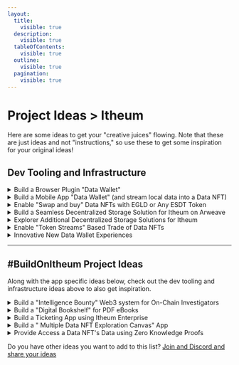 ```yaml
---
layout:
  title:
    visible: true
  description:
    visible: true
  tableOfContents:
    visible: true
  outline:
    visible: true
  pagination:
    visible: true
---
```


# Project Ideas > Itheum

Here are some ideas to get your "creative juices" flowing. Note that these are just ideas and not "instructions," so use these to get some inspiration for your original ideas!



## Dev Tooling and Infrastructure&#x20;

<details>

<summary>Build a Browser Plugin "Data Wallet"</summary>

Build a "Data Wallet" browser plugin using our SDK that lets users have the Data NFTs they own conveniently available as they browse the web. Allow interaction between the host site a user is on and the plugin, allowing a "host site" request and access for data from within Data NFTs if the user allows it.

</details>

<details>

<summary>Build a Mobile App "Data Wallet" (and stream local data into a Data NFT)</summary>

Build a simple "Data Wallet" mobile app using our SDK that lets users have the Data NFTs they own conveniently available as they need it. A multi-platform mobile app using a framework like React Native or Flutter will be perfect for a simple app to work across Android and iOS.&#x20;

Bonus points if you can also use our SDK to implement a "Mint This into a Data NFT," where the user can seamlessly connect to another app on the device (e.g., Health app on iOS or Google Fit app on Android), takes in a snapshot of the user's health and wellness data, uploads that to a Data Stream ([centralized](../../../integrators/data-streams-guides/amazon-web-services-aws/) or [decentralized](../../../integrators/data-streams-guides/akord-arweave-blockchain.md)) and then mints this into a Data NFT the user owns.&#x20;

</details>

<details>

<summary>Enable "Swap and buy" Data NFTs with EGLD or Any ESDT Token</summary>

Currently, you can only procure access to a Data NFT on the Data DEX by using $ITHEUM tokens. Build a custom "swap and buy" Data NFT Marketplace app or plugin where users can procure Data NFTs using EGLD or any other ESDT. You can use tools like Ashswap aggregator or other "real-time" swap options. Basically, a user with EGLD/ESDT can see and execute a "real-time" swap and procure option to obtain a Data NFT.

</details>

<details>

<summary>Build a Seamless Decentralized Storage Solution for Itheum on Arweave</summary>

One of the most requested features from Itheum users is a "seamless and secure" way to self host data and for generating a Data Stream that can be used in Data NFT minting. We offer manual solutions to generate Data Stream as per [these guides](../../../integrators/data-streams-guides/) but we want to improve the user experience by automating tools for this. \
\
The solution can enable the user to connect to their Arweave storage account, upload their files, and then seamlessly generate a "Data Stream" URL, which can be used to mint a Data NFT. You can explore tools like [Akord](https://akord.com/) (we also have a [manual guide for Akord](../../../integrators/data-streams-guides/akord-arweave-blockchain.md) that you can read). Bonus points for any integration with Akord's "Vaults" that store encrypted data.

</details>

<details>

<summary>Explorer Additional Decentralized Storage Solutions for Itheum</summary>

In our question to empower users with "true ownership" of their data and as in the above idea for Arweave support, Itheum wants to make as many Decentralized Storage options available to our users via seamless integration. Ultimately, all you need to mint Data NFTs are "Data Streams", and technically, these Data Streams can come from any storage location as long as it follows the Data Stream URL rules. \
\
Along with Arweave above, explore, recommend and builds some tools that can integrate with platforms like:

* IPFS
* FileCoin
* BNB GreenField
* DFINITY (Internet Computer)&#x20;
* Or... use tools like [4EverLand](https://www.4everland.org/) that supports multiple platforms.

</details>

<details>

<summary>Enable "Token Streams" Based Trade of Data NFTs</summary>

Build a custom "swap and buy" Data NFT Marketplace app or plugin that allows Data NFT owners to trade their Data NFTs with others and where all trade happens in "token streams." This kind of "token stream" marketplace will protect buyers if the Data Creator stops hosting the Data Stream and will boost the activity with the Data Marketplace. You can explore tools like [CoinDrip](https://coindrip.finance/) or build your own.

</details>

<details>

<summary>Innovative New Data Wallet Experiences</summary>

Innovate and design new Data Wallet experiences for the tokens on the Itheum ecosystem, enhancing user engagement and functionality.

</details>

***

## #BuildOnItheum Project Ideas

Along with the app specific ideas below, check out the dev tooling and infrastructure ideas above to also get inspiration.

<details>

<summary>Build a  "Intelligence Bounty" Web3 system for On-Chain Investigators</summary>

We need more Data Creators on the Itheum platform. Data Creators publish apps like [MultiversX Bubbles](https://explorer.itheum.io/multiversx-bubbles), [Infographics](https://explorer.itheum.io/multiversx-infographics), and an upcoming Music series. These Data Creators ideally want to know "what you want" so they can generate content "for you."

As an example, the Data Creator behind MultiversX Bubbles, who is an on-chain investigator, would be able to generate a custom Data NFT with on-chain investigation insights that is centred around a specific event, for example, the Hatom Project launch.

It would be amazing to have an [Intelligence Bounty system like Akhram](https://decrypt.co/149042/arkhams-dox-to-earn-platform-offers-bounty-on-415-million-ftx-mystery) built as a separate web3 project (using smart contracts) that allows the community to raise bounties and have other users stake against their to show support for a bounty idea. Itheum Data Creators can then fulfil these bounties and mint Data NFTs to try and claim the bounties.

You can also make this a general-purpose "data bounty" system for the community to request any original data and have others stake on it to support the idea. This will attract Data Creators who publish Data NFTs in order to claim the bounty.

</details>

<details>

<summary>Build a "Digital Bookshelf" for PDF eBooks</summary>

The Itheum platform seamlessly support PDF eBooks to be minted as Data NFTs. An example of such an eBook is the [MultiversX Infographics Data NFT](https://explorer.itheum.io/multiversx-infographics). \
\
Mint a [Nested Streams](../../../developers/software-development-kits-sdks/data-nft-sdk/guide-3-using-nested-streams-to-access-nested-data-assets-from-a-primary-data-stream.md)-based DApp experience that can point to a "courseware or book series" and mint this as a single Data NFT. For example, you can have a catalog of PDFs related to a specific topic, available as a single Nested Stream-based Data NFT. This will be similar to the [Music Player Nested Stream Data NFT detailed in this guide](../../../developers/software-development-kits-sdks/data-nft-sdk/guide-3-using-nested-streams-to-access-nested-data-assets-from-a-primary-data-stream.md), but this will be for eBooks.\
\
\> Check out this [demo video to get you started](https://www.youtube.com/watch?v=ieY3cr3dwCU)

</details>

<details>

<summary>Build a Ticketing App using Itheum Enterprise</summary>

[itheum-enterprise.md](../../../product/itheum-enterprise.md "mention") will be launches within the shortly. Use the [enterprise-sdk](../../../developers/software-development-kits-sdks/enterprise-sdk/ "mention") to build a ticketing app; allowing the issuance of a ticket as a Data NFT that includes the generation of a barcode for permissioned entry a stream of data and rewards linked to the Data NFT as a Data Stream.

</details>

<details>

<summary>Build a " Multiple Data NFT Exploration Canvas" App</summary>

Currently, a user can only open and view content of a simple Data NFT using some free apps on [Itheum Explorer](https://explorer.itheum.io/). Build an "explorer canvas" that lets you "merge" the content of multiple, similar Data NFTs and view them together.&#x20;

For example, a Data Creator we work with, xFondres will publish multiple ESDT-based analytics JSON datasets (the raw data he used to generate the [ESDT Bubble Data NFT is available here](https://explorer.itheum.io/multiversx-bubbles)). Build an app or "canvas" that lets you add and remove Data NFTs and collectively visualize them. Links to the test Data NFTs from xFondres will be published soon.

</details>

<details>

<summary>Provide Access a Data NFT's Data using Zero Knowledge Proofs</summary>

This is an advanced idea but has massive real-world disruption if you can achieve it.

Build a Personal Data Vault on Itheum Enterprise (launching soon), where users upload encrypted data into a "soulbound Data NFT" that cannot be sold. For example, you can store encrypted KYC details or personal details like date of birth, etc. If the user visits some DApp that has integrated Itheum, and the site requests a zero-knowledge proof on some data stored inside their Data Vault. For example, the site can ask, "are you over 18?", and a response is provided to the site based on the encrypted data in the Data Vault.

</details>



Do you have other ideas you want to add to this list? [Join and Discord and share your ideas](../../../developers/tech-support-discord.md)
